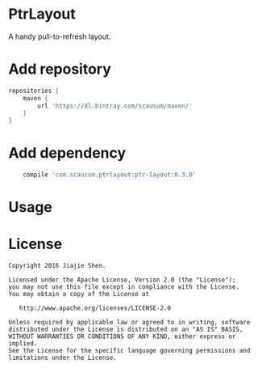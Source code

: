 # PtrLayout
A handy pull-to-refresh layout.

# Add repository
```gradle
repositories {
    maven {
        url 'https://dl.bintray.com/scausum/maven/'
    }
}
```

# Add dependency
```gradle
    compile 'com.scausum.ptrlayout:ptr-layout:0.3.0'
```

# Usage


# License
```
Copyright 2016 Jiajie Shen.

Licensed under the Apache License, Version 2.0 (the "License");
you may not use this file except in compliance with the License.
You may obtain a copy of the License at

   http://www.apache.org/licenses/LICENSE-2.0

Unless required by applicable law or agreed to in writing, software
distributed under the License is distributed on an "AS IS" BASIS,
WITHOUT WARRANTIES OR CONDITIONS OF ANY KIND, either express or implied.
See the License for the specific language governing permissions and
limitations under the License.
```

